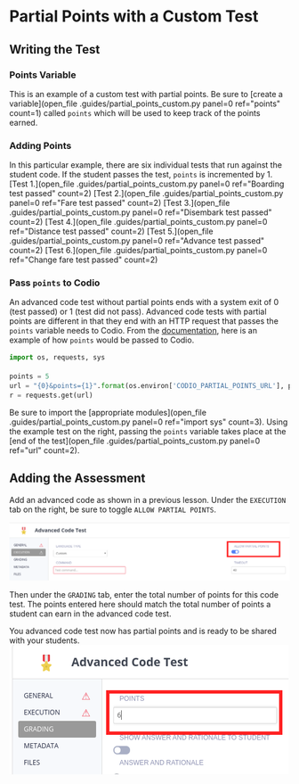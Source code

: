 # Partial Points with a Custom Test

## Writing the Test

### Points Variable

This is an example of a custom test with partial points. Be sure to [create a variable](open_file .guides/partial_points_custom.py panel=0 ref="points" count=1) called `points` which will be used to keep track of the points earned.

### Adding Points

In this particular example, there are six individual tests that run against the student code. If the student passes the test, `points` is incremented by 1. [Test 1.](open_file .guides/partial_points_custom.py panel=0 ref="Boarding test passed" count=2) [Test 2.](open_file .guides/partial_points_custom.py panel=0 ref="Fare test passed" count=2) [Test 3.](open_file .guides/partial_points_custom.py panel=0 ref="Disembark test passed" count=2) [Test 4.](open_file .guides/partial_points_custom.py panel=0 ref="Distance test passed" count=2) [Test 5.](open_file .guides/partial_points_custom.py panel=0 ref="Advance test passed" count=2) [Test 6.](open_file .guides/partial_points_custom.py panel=0 ref="Change fare test passed" count=2)

### Pass `points` to Codio

An advanced code test without partial points ends with a system exit of 0 (test passed) or 1 (test did not pass). Advanced code tests with partial points are different in that they end with an HTTP request that passes the `points` variable needs to Codio. From the [documentation](https://docs.codio.com/courses/assessments/#partial-score), here is an example of how `points` would be passed to Codio.

```python
import os, requests, sys

points = 5
url = "{0}&points={1}".format(os.environ['CODIO_PARTIAL_POINTS_URL'], points)
r = requests.get(url)
```

Be sure to import the [appropriate modules](open_file .guides/partial_points_custom.py panel=0 ref="import sys" count=3). Using the example test on the right, passing the `points` variable takes place at the [end of the test](open_file .guides/partial_points_custom.py panel=0 ref="url" count=2).

## Adding the Assessment

Add an advanced code as shown in a previous lesson. Under the `EXECUTION` tab on the right, be sure to toggle `ALLOW PARTIAL POINTS`.

![Allow Partial Points](.guides/img/allow_partial_points.png)

Then under the `GRADING` tab, enter the total number of points for this code test. The points entered here should match the total number of points a student can earn in the advanced code test.

You advanced code test now has partial points and is ready to be shared with your students.
![Total Points](.guides/img/total_points.png)

